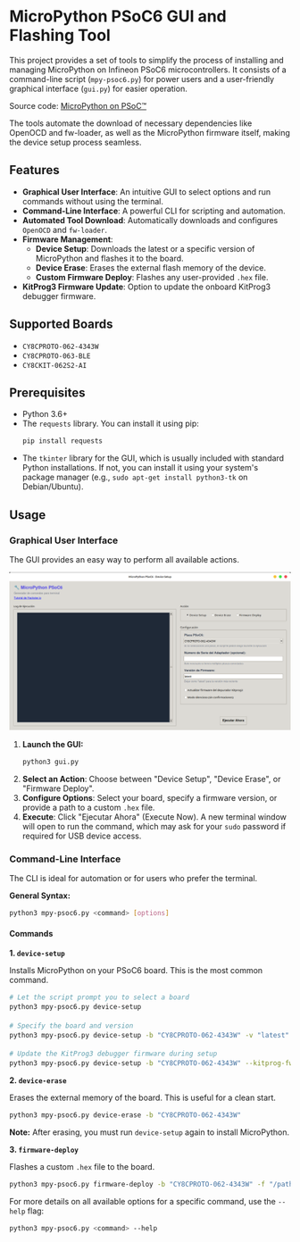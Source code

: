 # MicroPython PSoC6 GUI and Flashing Tool

This project provides a set of tools to simplify the process of installing and managing MicroPython on Infineon PSoC6 microcontrollers. It consists of a command-line script (`mpy-psoc6.py`) for power users and a user-friendly graphical interface (`gui.py`) for easier operation.

Source code: [MicroPython on PSoC™](https://www.hackster.io/Infineon_Team/micropython-on-psoc-fcf1d0)

The tools automate the download of necessary dependencies like OpenOCD and fw-loader, as well as the MicroPython firmware itself, making the device setup process seamless.

## Features

-   **Graphical User Interface**: An intuitive GUI to select options and run commands without using the terminal.
-   **Command-Line Interface**: A powerful CLI for scripting and automation.
-   **Automated Tool Download**: Automatically downloads and configures `OpenOCD` and `fw-loader`.
-   **Firmware Management**:
    -   **Device Setup**: Downloads the latest or a specific version of MicroPython and flashes it to the board.
    -   **Device Erase**: Erases the external flash memory of the device.
    -   **Custom Firmware Deploy**: Flashes any user-provided `.hex` file.
-   **KitProg3 Firmware Update**: Option to update the onboard KitProg3 debugger firmware.

## Supported Boards

-   `CY8CPROTO-062-4343W`
-   `CY8CPROTO-063-BLE`
-   `CY8CKIT-062S2-AI`

## Prerequisites

-   Python 3.6+
-   The `requests` library. You can install it using pip:
    ```bash
    pip install requests
    ```
-   The `tkinter` library for the GUI, which is usually included with standard Python installations. If not, you can install it using your system's package manager (e.g., `sudo apt-get install python3-tk` on Debian/Ubuntu).

## Usage

### Graphical User Interface 

The GUI provides an easy way to perform all available actions.

![GUI Screenshot](GUI.png)

1.  **Launch the GUI:**
    ```bash
    python3 gui.py
    ```
2.  **Select an Action**: Choose between "Device Setup", "Device Erase", or "Firmware Deploy".
3.  **Configure Options**: Select your board, specify a firmware version, or provide a path to a custom `.hex` file.
4.  **Execute**: Click "Ejecutar Ahora" (Execute Now). A new terminal window will open to run the command, which may ask for your `sudo` password if required for USB device access.

### Command-Line Interface

The CLI is ideal for automation or for users who prefer the terminal.

**General Syntax:**
```bash
python3 mpy-psoc6.py <command> [options]
```

#### **Commands**

**1. `device-setup`**

Installs MicroPython on your PSoC6 board. This is the most common command.

```bash
# Let the script prompt you to select a board
python3 mpy-psoc6.py device-setup

# Specify the board and version
python3 mpy-psoc6.py device-setup -b "CY8CPROTO-062-4343W" -v "latest"

# Update the KitProg3 debugger firmware during setup
python3 mpy-psoc6.py device-setup -b "CY8CPROTO-062-4343W" --kitprog-fw-update
```

**2. `device-erase`**

Erases the external memory of the board. This is useful for a clean start.

```bash
python3 mpy-psoc6.py device-erase -b "CY8CPROTO-062-4343W"
```
**Note:** After erasing, you must run `device-setup` again to install MicroPython.

**3. `firmware-deploy`**

Flashes a custom `.hex` file to the board.

```bash
python3 mpy-psoc6.py firmware-deploy -b "CY8CPROTO-062-4343W" -f "/path/to/your/firmware.hex"
```

For more details on all available options for a specific command, use the `--help` flag:
```bash
python3 mpy-psoc6.py <command> --help
